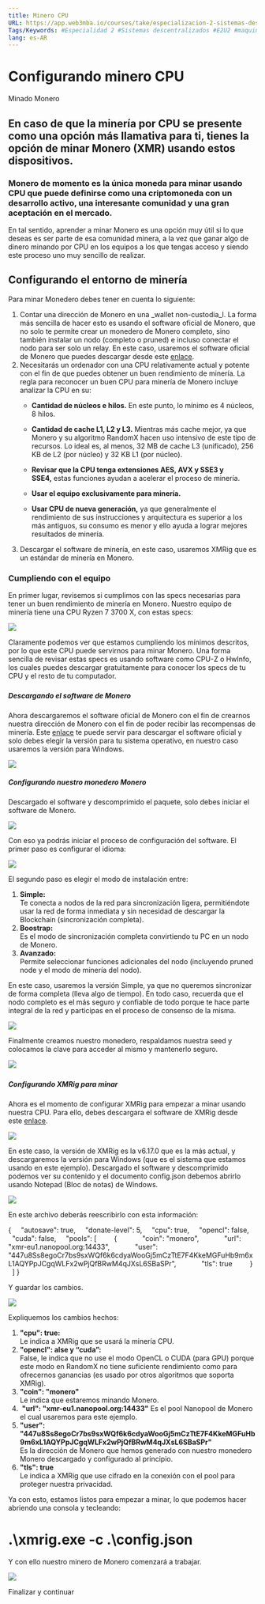 ```yaml
---
title: Minero CPU
URL: https://app.web3mba.io/courses/take/especializacion-2-sistemas-descentralizados/texts/37917347-6-minero-cpu
Tags/Keywords: #Especialidad 2 #Sistemas descentralizados #E2U2 #maquinaria para mineria #mineria #
lang: es-AR
---
```

# Configurando minero CPU  
Minado Monero

## En caso de que la minería por CPU se presente como una opción más llamativa para ti, tienes la opción de minar Monero (XMR) usando estos dispositivos.

### Monero de momento es la única moneda para minar usando CPU que puede definirse como una criptomoneda con un desarrollo activo, una interesante comunidad y una gran aceptación en el mercado.

En tal sentido, aprender a minar Monero es una opción muy útil si lo que deseas es ser parte de esa comunidad minera, a la vez que ganar algo de dinero minando por CPU en los equipos a los que tengas acceso y siendo este proceso uno muy sencillo de realizar.

##   

## Configurando el entorno de minería

Para minar Monedero debes tener en cuenta lo siguiente:

1. Contar una dirección de Monero en una _wallet non-custodia_l. La forma más sencilla de hacer esto es usando el software oficial de Monero, que no solo te permite crear un monedero de Monero completo, sino también instalar un nodo (completo o pruned) e incluso conectar el nodo para ser solo un relay. En este caso, usaremos el software oficial de Monero que puedes descargar desde este [enlace](https://www.getmonero.org/es/downloads/). 
2. Necesitarás un ordenador con una CPU relativamente actual y potente con el fin de que puedes obtener un buen rendimiento de minería. La regla para reconocer un buen CPU para minería de Monero incluye analizar la CPU en su:
    - **Cantidad de núcleos e hilos.** En este punto, lo mínimo es 4 núcleos, 8 hilos.
    - **Cantidad de cache L1, L2 y L3.** Mientras más cache mejor, ya que Monero y su algoritmo RandomX hacen uso intensivo de este tipo de recursos. Lo ideal es, al menos, 32 MB de cache L3 (unificado), 256 KB de L2 (por núcleo) y 32 KB L1 (por núcleo). 
    - **Revisar que la CPU tenga extensiones AES, AVX y SSE3 y SSE4,** estas funciones ayudan a acelerar el proceso de minería. 
    - **Usar el equipo exclusivamente para minería.** 
        
    - **Usar CPU de nueva generación,** ya que generalmente el rendimiento de sus instrucciones y arquitectura es superior a los más antiguos, su consumo es menor y ello ayuda a lograr mejores resultados de minería. 
3. Descargar el software de minería, en este caso, usaremos XMRig que es un estándar de minería en Monero. 

###   

### Cumpliendo con el equipo

En primer lugar, revisemos si cumplimos con las specs necesarias para tener un buen rendimiento de minería en Monero. Nuestro equipo de minería tiene una CPU Ryzen 7 3700 X, con estas specs:

  

![](https://files.cdn.thinkific.com/file_uploads/636320/images/f6c/a0f/773/Sin_ti%CC%81tulo-2_Mesa_de_trabajo_1.png)  

Claramente podemos ver que estamos cumpliendo los mínimos descritos, por lo que este CPU puede servirnos para minar Monero. Una forma sencilla de revisar estas specs es usando software como CPU-Z o HwInfo, los cuales puedes descargar gratuitamente para conocer los specs de tu CPU y el resto de tu computador. 

###   

##### Descargando el software de Monero

Ahora descargaremos el software oficial de Monero con el fin de crearnos nuestra dirección de Monero con el fin de poder recibir las recompensas de minería. Este [enlace](https://www.getmonero.org/es/downloads/) te puede servir para descargar el software oficial y solo debes elegir la versión para tu sistema operativo, en nuestro caso usaremos la versión para Windows.

  

![](https://files.cdn.thinkific.com/file_uploads/636320/images/df3/57c/871/Sin_ti%CC%81tulo-2-02.png)

  

##### Configurando nuestro monedero Monero

Descargado el software y descomprimido el paquete, solo debes iniciar el software de Monero.  

  

![](https://files.cdn.thinkific.com/file_uploads/636320/images/6e5/738/f02/Sin_ti%CC%81tulo-2-03.png)

  

Con eso ya podrás iniciar el proceso de configuración del software. El primer paso es configurar el idioma:

  

![](https://files.cdn.thinkific.com/file_uploads/636320/images/c2b/c47/56a/Sin_ti%CC%81tulo-2-04.png)

  

El segundo paso es elegir el modo de instalación entre:

1. **Simple:**  
    Te conecta a nodos de la red para sincronización ligera, permitiéndote usar la red de forma inmediata y sin necesidad de descargar la Blockchain (sincronización completa). 
2. **Boostrap:**  
    Es el modo de sincronización completa convirtiendo tu PC en un nodo de Monero. 
3. **Avanzado:**  
    Permite seleccionar funciones adicionales del nodo (incluyendo pruned node y el modo de minería del nodo).  

En este caso, usaremos la versión Simple, ya que no queremos sincronizar de forma completa (lleva algo de tiempo). En todo caso, recuerda que el nodo completo es el más seguro y confiable de todo porque te hace parte integral de la red y participas en el proceso de consenso de la misma. 

  

![](https://files.cdn.thinkific.com/file_uploads/636320/images/123/533/b0d/Sin_ti%CC%81tulo-2-05.png)

  

Finalmente creamos nuestro monedero, respaldamos nuestra seed y colocamos la clave para acceder al mismo y mantenerlo seguro.

  

![](https://files.cdn.thinkific.com/file_uploads/636320/images/501/5b2/8b8/Sin_ti%CC%81tulo-2-06.png)

#####   

##### Configurando XMRig para minar

Ahora es el momento de configurar XMRig para empezar a minar usando nuestra CPU. Para ello, debes descargara el software de XMRig desde este [enlace](https://github.com/xmrig/xmrig/releases). 

  

![](https://files.cdn.thinkific.com/file_uploads/636320/images/30f/0b5/b9a/Sin_ti%CC%81tulo-2-07.png)

  

En este caso, la versión de XMRig es la v6.17.0 que es la más actual, y descargaremos la versión para Windows (que es el sistema que estamos usando en este ejemplo). Descargado el software y descomprimido podemos ver su contenido y el documento config.json debemos abrirlo usando Notepad (Bloc de notas) de Windows. 

  

![](https://files.cdn.thinkific.com/file_uploads/636320/images/df5/98a/2a6/Sin_ti%CC%81tulo-2-08.png)

  

En este archivo deberás reescribirlo con esta información:

  

{
    "autosave": true,
    "donate-level": 5,
    "cpu": true,
    "opencl": false,
    "cuda": false,
    "pools": [
        {
            "coin": "monero",
            "url": "xmr-eu1.nanopool.org:14433",
            "user": "447u8Ss8egoCr7bs9sxWQf6k6cdyaWooGj5mCzTtE7F4KkeMGFuHb9m6xL1AQYPpJCgqWLFx2wPjQfBRwM4qJXsL6SBaSPr",
            "tls": true
        }
    ]
}

  

Y guardar los cambios. 

![](https://files.cdn.thinkific.com/file_uploads/636320/images/1b0/546/827/Sin_ti%CC%81tulo-2-09.png)

  

Expliquemos los cambios hechos:

1. **"cpu": true:**  
    Le indica a XMRig que se usará la minería CPU.
2. **"opencl": alse y “cuda”:**  
    False, le indica que no use el modo OpenCL o CUDA (para GPU) porque este modo en RandomX no tiene suficiente rendimiento como para ofrecernos ganancias (es usado por otros algoritmos que soporta XMRig). 
3. **"coin": "monero"**  
    Le indica que estaremos minando Monero.
4.  **"url": "xmr-eu1.nanopool.org:14433"** Es el pool Nanopool de Monero el cual usaremos para este ejemplo. 
5. **"user":**   
    **"447u8Ss8egoCr7bs9sxWQf6k6cdyaWooGj5mCzTtE7F4KkeMGFuHb9m6xL1AQYPpJCgqWLFx2wPjQfBRwM4qJXsL6SBaSPr"**   
    Es la dirección de Monero que hemos generado con nuestro monedero Monero descargado y configurado al principio. 
6. **"tls": true**  
    Le indica a XMRig que use cifrado en la conexión con el pool para proteger nuestra privacidad. 

  

Ya con esto, estamos listos para empezar a minar, lo que podemos hacer abriendo una consola y tecleando:

  

 # .\xmrig.exe -c .\config.json

  

Y con ello nuestro minero de Monero comenzará a trabajar. 

![](https://files.cdn.thinkific.com/file_uploads/636320/images/736/2d8/613/Sin_ti%CC%81tulo-2-10.png)

  

Finalizar y continuar